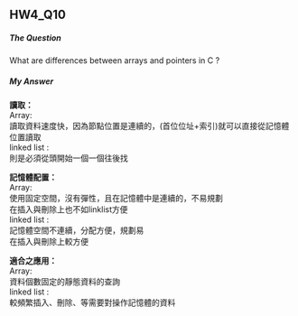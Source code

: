 ## HW4_Q10

##### The Question  

What are differences between arrays and pointers in C ?

##### My Answer

**讀取：**  
Array:   
讀取資料速度快，因為節點位置是連續的，(首位位址+索引)就可以直接從記憶體位置讀取  
linked list :  
則是必須從頭開始一個一個往後找

**記憶體配置：**  
Array:  
使用固定空間，沒有彈性，且在記憶體中是連續的，不易規劃  
在插入與刪除上也不如linklist方便  
linked list :  
記憶體空間不連續，分配方便，規劃易  
在插入與刪除上較方便  

**適合之應用：**  
Array:  
資料個數固定的靜態資料的查詢  
linked list :  
較頻繁插入、刪除、等需要對操作記憶體的資料
